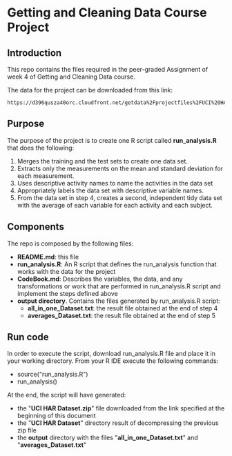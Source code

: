 # Getting and Cleaning Data Course Project

## Introduction
This repo contains the files required in the peer-graded Assignment of week 4 of Getting and Cleaning Data course.

The data for the project can be downloaded from this link:

    https://d396qusza40orc.cloudfront.net/getdata%2Fprojectfiles%2FUCI%20HAR%20Dataset.zip


## Purpose
The purpose of the project is to create one R script called **run_analysis.R** that does the following:

1. Merges the training and the test sets to create one data set.
2. Extracts only the measurements on the mean and standard deviation for each measurement.
3. Uses descriptive activity names to name the activities in the data set
4. Appropriately labels the data set with descriptive variable names.
5. From the data set in step 4, creates a second, independent tidy data set with the average of each variable for each activity and each subject.

## Components 
The repo is composed by the following files:

* **README.md**: this file
* **run_analysis.R**: An R script that defines the run_analysis function that works with the data for the project
* **CodeBook.md**: Describes the variables, the data, and any transformations or work that are performed in run_analysis.R script and implement the steps defined above
* **output directory**. Contains the files generated by run_analysis.R script:
  * **all_in_one_Dataset.txt**: the result file obtained at the end of step 4
  * **averages_Dataset.txt**: the result file obtained at the end of step 5

## Run code
In order to execute the script, download run_analysis.R file and place it in your working directory. From your R IDE execute the following commands:

* source("run_analysis.R")
* run_analysis()

At the end, the script will have generated:

* the "**UCI HAR Dataset.zip**" file downloaded from the link specified at the beginning of this document
* the "**UCI HAR Dataset**" directory result of decompressing the previous zip file
* the **output** directory with the files "**all_in_one_Dataset.txt**" and "**averages_Dataset.txt**"
